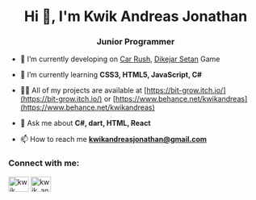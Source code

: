 <h1 align="center">Hi 👋, I'm Kwik Andreas Jonathan</h1>
<h3 align="center">Junior Programmer</h3>

- 🔭 I’m currently developing on [Car Rush](https://bit-grow.itch.io/carrush), [Dikejar Setan](https://bit-grow.itch.io/dikejar-setan) Game

- 🌱 I’m currently learning **CSS3, HTML5, JavaScript, C#**

- 👨‍💻 All of my projects are available at [https://bit-grow.itch.io/](https://bit-grow.itch.io/) or [https://www.behance.net/kwikandreas](https://www.behance.net/kwikandreas)

- 💬 Ask me about **C#, dart, HTML, React**

- 📫 How to reach me **kwikandreasjonathan@gmail.com**

<h3 align="left">Connect with me:</h3>
<p align="left">
<a href="https://linkedin.com/in/kwik jonathan" target="blank"><img align="center" src="https://raw.githubusercontent.com/rahuldkjain/github-profile-readme-generator/master/src/images/icons/Social/linked-in-alt.svg" alt="kwik jonathan" height="30" width="40" /></a>
<a href="https://instagram.com/kwik_andreas_jonathan" target="blank"><img align="center" src="https://raw.githubusercontent.com/rahuldkjain/github-profile-readme-generator/master/src/images/icons/Social/instagram.svg" alt="kwik_andreas_jonathan" height="30" width="40" /></a>
</p
